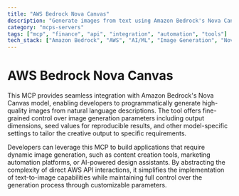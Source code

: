 ```yaml
---
title: "AWS Bedrock Nova Canvas"
description: "Generate images from text using Amazon Bedrock's Nova Canvas model with customizable parameters like dimensions and seed control."
category: "mcps-servers"
tags: ["mcp", "finance", "api", "integration", "automation", "tools"]
tech_stack: ["Amazon Bedrock", "AWS", "AI/ML", "Image Generation", "Nova Canvas"]
---
```


# AWS Bedrock Nova Canvas

This MCP provides seamless integration with Amazon Bedrock's Nova Canvas model, enabling developers to programmatically generate high-quality images from natural language descriptions. The tool offers fine-grained control over image generation parameters including output dimensions, seed values for reproducible results, and other model-specific settings to tailor the creative output to specific requirements.

Developers can leverage this MCP to build applications that require dynamic image generation, such as content creation tools, marketing automation platforms, or AI-powered design assistants. By abstracting the complexity of direct AWS API interactions, it simplifies the implementation of text-to-image capabilities while maintaining full control over the generation process through customizable parameters.
